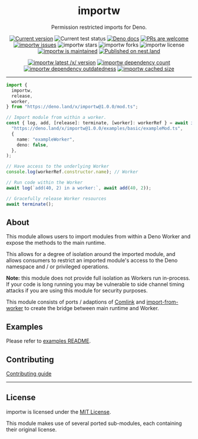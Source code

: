<p align="center">
  <h1 align="center">importw</h1>
</p>
<p align="center">
Permission restricted imports for Deno.
<p align="center">
   <a href="https://github.com/asos-craigmorten/importw/tags/"><img src="https://img.shields.io/github/tag/asos-craigmorten/importw" alt="Current version" /></a>
   <img src="https://github.com/asos-craigmorten/importw/workflows/Test/badge.svg" alt="Current test status" />
   <a href="https://doc.deno.land/https/deno.land/x/importw/mod.ts"><img src="https://doc.deno.land/badge.svg" alt="Deno docs" /></a>
   <a href="http://makeapullrequest.com"><img src="https://img.shields.io/badge/PRs-welcome-brightgreen.svg" alt="PRs are welcome" /></a>
   <a href="https://github.com/asos-craigmorten/importw/issues/"><img src="https://img.shields.io/github/issues/asos-craigmorten/importw" alt="importw issues" /></a>
   <img src="https://img.shields.io/github/stars/asos-craigmorten/importw" alt="importw stars" />
   <img src="https://img.shields.io/github/forks/asos-craigmorten/importw" alt="importw forks" />
   <img src="https://img.shields.io/github/license/asos-craigmorten/importw" alt="importw license" />
   <a href="https://GitHub.com/asos-craigmorten/importw/graphs/commit-activity"><img src="https://img.shields.io/badge/Maintained%3F-yes-green.svg" alt="importw is maintained" /></a>
   <a href="https://nest.land/package/importw"><img src="https://nest.land/badge.svg" alt="Published on nest.land" /></a>
</p>
<p align="center">
   <a href="https://deno.land/x/importw"><img src="https://img.shields.io/endpoint?url=https%3A%2F%2Fdeno-visualizer.danopia.net%2Fshields%2Flatest-version%2Fx%2Fimportw%2Fmod.ts" alt="importw latest /x/ version" /></a>
   <a href="https://deno-visualizer.danopia.net/dependencies-of/https/deno.land/x/importw/mod.ts"><img src="https://img.shields.io/endpoint?url=https%3A%2F%2Fdeno-visualizer.danopia.net%2Fshields%2Fdep-count%2Fx%2Fimportw%2Fmod.ts" alt="importw dependency count" /></a>
   <a href="https://deno-visualizer.danopia.net/dependencies-of/https/deno.land/x/importw/mod.ts"><img src="https://img.shields.io/endpoint?url=https%3A%2F%2Fdeno-visualizer.danopia.net%2Fshields%2Fupdates%2Fx%2Fimportw%2Fmod.ts" alt="importw dependency outdatedness" /></a>
   <a href="https://deno-visualizer.danopia.net/dependencies-of/https/deno.land/x/importw/mod.ts"><img src="https://img.shields.io/endpoint?url=https%3A%2F%2Fdeno-visualizer.danopia.net%2Fshields%2Fcache-size%2Fx%2Fimportw%2Fmod.ts" alt="importw cached size" /></a>
</p>

---

```ts
import {
  importw,
  release,
  worker,
} from "https://deno.land/x/importw@1.0.0/mod.ts";

// Import module from within a worker.
const { log, add, [release]: terminate, [worker]: workerRef } = await importw(
  "https://deno.land/x/importw@1.0.0/examples/basic/exampleMod.ts",
  {
    name: "exampleWorker",
    deno: false,
  },
);

// Have access to the underlying Worker
console.log(workerRef.constructor.name); // Worker

// Run code within the Worker
await log(`add(40, 2) in a worker:`, await add(40, 2));

// Gracefully release Worker resources
await terminate();
```

## About

This module allows users to import modules from within a Deno Worker and expose
the methods to the main runtime.

This allows for a degree of isolation around the imported module, and allows
consumers to restrict an imported module's access to the Deno namespace and / or
privileged operations.

**Note:** this module does not provide full isolation as Workers run in-process.
If your code is long running you may be vulnerable to side channel timing
attacks if you are using this module for security purposes.

This module consists of ports / adaptions of
[Comlink](https://github.com/GoogleChromeLabs/comlink) and
[import-from-worker](https://github.com/GoogleChromeLabs/import-from-worker) to
create the bridge between main runtime and Worker.

## Examples

Please refer to [examples README](./examples/README.md).

## Contributing

[Contributing guide](https://github.com/asos-craigmorten/importw/blob/main/.github/CONTRIBUTING.md)

---

## License

importw is licensed under the [MIT License](./LICENSE.md).

This module makes use of several ported sub-modules, each containing their
original license.
